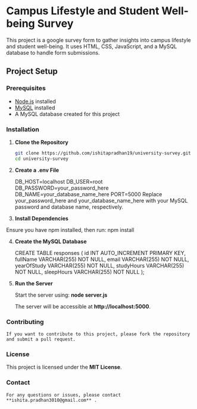 # Campus Lifestyle and Student Well-being Survey

This project is a google survey form to gather insights into campus lifestyle and student well-being. It uses HTML, CSS, JavaScript, and a MySQL database to handle form submissions.

## Project Setup

### Prerequisites

- [Node.js](https://nodejs.org/) installed
- [MySQL](https://dev.mysql.com/downloads/) installed
- A MySQL database created for this project

### Installation

1. **Clone the Repository**

   ```bash
   git clone https://github.com/ishitapradhan19/university-survey.git
   cd university-survey
   
2. **Create a .env File**

   DB_HOST=localhost
   DB_USER=root
   DB_PASSWORD=your_password_here
   DB_NAME=your_database_name_here
   PORT=5000
   Replace your_password_here and your_database_name_here with your MySQL password and database name, respectively.

3. **Install Dependencies**

Ensure you have npm installed, then run: npm install

4. **Create the MySQL Database**

   CREATE TABLE responses (
    id INT AUTO_INCREMENT PRIMARY KEY,
    fullName VARCHAR(255) NOT NULL,
    email VARCHAR(255) NOT NULL,
    yearOfStudy VARCHAR(255) NOT NULL,
    studyHours VARCHAR(255) NOT NULL,
    sleepHours VARCHAR(255) NOT NULL
);

5. **Run the Server**

   Start the server using: **node server.js**

   The server will be accessible at **http://localhost:5000**.

### Contributing ###
    If you want to contribute to this project, please fork the repository and submit a pull request.

### License ###
   This project is licensed under the **MIT License**.

### Contact ###
    For any questions or issues, please contact **ishita.pradhan3010@gmail.com** .
